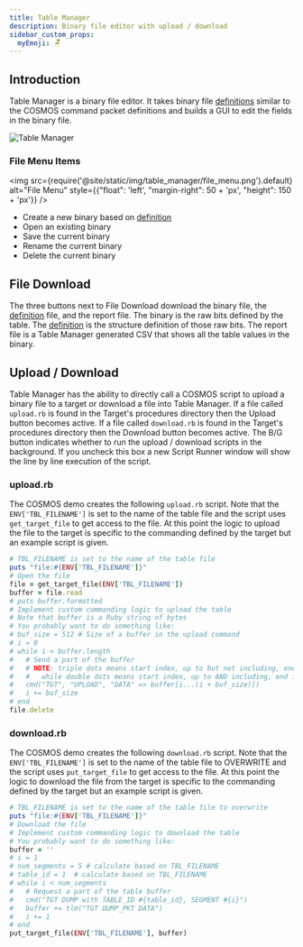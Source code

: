 ```yaml
---
title: Table Manager
description: Binary file editor with upload / download
sidebar_custom_props:
  myEmoji: 🪑
---
```


## Introduction

Table Manager is a binary file editor. It takes binary file [definitions](../configuration/table.md) similar to the COSMOS command packet definitions and builds a GUI to edit the fields in the binary file.

![Table Manager](/img/table_manager/table_manager.png)

### File Menu Items

<!-- Image sized to match up with bullets -->

<img src={require('@site/static/img/table_manager/file_menu.png').default}
alt="File Menu"
style={{"float": 'left', "margin-right": 50 + 'px', "height": 150 + 'px'}} />

- Create a new binary based on [definition](../configuration/table.md)
- Open an existing binary
- Save the current binary
- Rename the current binary
- Delete the current binary

## File Download

The three buttons next to File Download download the binary file, the [definition](../configuration/table.md) file, and the report file. The binary is the raw bits defined by the table. The [definition](../configuration/table.md) is the structure definition of those raw bits. The report file is a Table Manager generated CSV that shows all the table values in the binary.

## Upload / Download

Table Manager has the ability to directly call a COSMOS script to upload a binary file to a target or download a file into Table Manager. If a file called `upload.rb` is found in the Target's procedures directory then the Upload button becomes active. If a file called `download.rb` is found in the Target's procedures directory then the Download button becomes active. The B/G button indicates whether to run the upload / download scripts in the background. If you uncheck this box a new Script Runner window will show the line by line execution of the script.

### upload.rb

The COSMOS demo creates the following `upload.rb` script. Note that the `ENV['TBL_FILENAME']` is set to the name of the table file and the script uses `get_target_file` to get access to the file. At this point the logic to upload the file to the target is specific to the commanding defined by the target but an example script is given.

```ruby
# TBL_FILENAME is set to the name of the table file
puts "file:#{ENV['TBL_FILENAME']}"
# Open the file
file = get_target_file(ENV['TBL_FILENAME'])
buffer = file.read
# puts buffer.formatted
# Implement custom commanding logic to upload the table
# Note that buffer is a Ruby string of bytes
# You probably want to do something like:
# buf_size = 512 # Size of a buffer in the upload command
# i = 0
# while i < buffer.length
#   # Send a part of the buffer
#   # NOTE: triple dots means start index, up to but not including, end index
#   #   while double dots means start index, up to AND including, end index
#   cmd("TGT", "UPLOAD", "DATA" => buffer[i...(i + buf_size)])
#   i += buf_size
# end
file.delete
```

### download.rb

The COSMOS demo creates the following `download.rb` script. Note that the `ENV['TBL_FILENAME']` is set to the name of the table file to OVERWRITE and the script uses `put_target_file` to get access to the file. At this point the logic to download the file from the target is specific to the commanding defined by the target but an example script is given.

```ruby
# TBL_FILENAME is set to the name of the table file to overwrite
puts "file:#{ENV['TBL_FILENAME']}"
# Download the file
# Implement custom commanding logic to download the table
# You probably want to do something like:
buffer = ''
# i = 1
# num_segments = 5 # calculate based on TBL_FILENAME
# table_id = 1  # calculate based on TBL_FILENAME
# while i < num_segments
#   # Request a part of the table buffer
#   cmd("TGT DUMP with TABLE_ID #{table_id}, SEGMENT #{i}")
#   buffer += tlm("TGT DUMP_PKT DATA")
#   i += 1
# end
put_target_file(ENV['TBL_FILENAME'], buffer)
```
